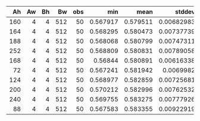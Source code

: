 |   Ah |   Aw |   Bh |   Bw |   obs |      min |     mean |     stddev |         ci |   speedup |
|-----:|-----:|-----:|-----:|------:|---------:|---------:|-----------:|-----------:|----------:|
|  160 |    4 |    4 |  512 |    50 | 0.567917 | 0.579511 | 0.00682983 | 0.00189313 |   1.23207 |
|  164 |    4 |    4 |  512 |    50 | 0.568295 | 0.580473 | 0.00737739 | 0.00204491 |   1.23003 |
|  188 |    4 |    4 |  512 |    50 | 0.568068 | 0.580799 | 0.00747311 | 0.00207144 |   1.22934 |
|  252 |    4 |    4 |  512 |    50 | 0.568809 | 0.580831 | 0.00789058 | 0.00218716 |   1.22927 |
|  168 |    4 |    4 |  512 |    50 | 0.56844  | 0.580891 | 0.00616338 | 0.0017084  |   1.22915 |
|   72 |    4 |    4 |  512 |    50 | 0.567241 | 0.581942 | 0.0069982  | 0.0019398  |   1.22693 |
|  124 |    4 |    4 |  512 |    50 | 0.568977 | 0.582859 | 0.00725681 | 0.00201149 |   1.225   |
|  200 |    4 |    4 |  512 |    50 | 0.570212 | 0.582996 | 0.00762532 | 0.00211363 |   1.22471 |
|  240 |    4 |    4 |  512 |    50 | 0.569755 | 0.583275 | 0.00777926 | 0.0021563  |   1.22412 |
|   88 |    4 |    4 |  512 |    50 | 0.567583 | 0.583355 | 0.00922919 | 0.0025582  |   1.22395 |